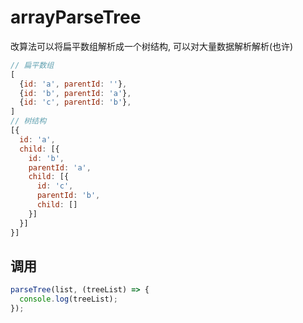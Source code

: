 # arrayParseTree
改算法可以将扁平数组解析成一个树结构, 可以对大量数据解析解析(也许)
```js
// 扁平数组
[
  {id: 'a', parentId: ''}, 
  {id: 'b', parentId: 'a'},
  {id: 'c', parentId: 'b'},
]
// 树结构
[{
  id: 'a',
  child: [{
    id: 'b',
    parentId: 'a',
    child: [{
      id: 'c',
      parentId: 'b',
      child: []
    }]
  }]
}]
```

## 调用
```js
parseTree(list, (treeList) => {
  console.log(treeList);
});
```
